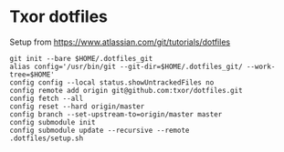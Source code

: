 # Txor dotfiles
Setup from https://www.atlassian.com/git/tutorials/dotfiles

```
git init --bare $HOME/.dotfiles_git
alias config='/usr/bin/git --git-dir=$HOME/.dotfiles_git/ --work-tree=$HOME'
config config --local status.showUntrackedFiles no
config remote add origin git@github.com:txor/dotfiles.git
config fetch --all
config reset --hard origin/master
config branch --set-upstream-to=origin/master master
config submodule init
config submodule update --recursive --remote
.dotfiles/setup.sh
```
